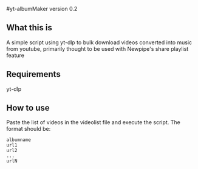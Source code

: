 #yt-albumMaker version 0.2

## What this is

A simple script using yt-dlp to bulk download videos converted into music from youtube, primarily thought to be used with Newpipe's share playlist feature

## Requirements
yt-dlp

## How to use

Paste the list of videos in the videolist file and execute the script.
The format should be:

```
albumname
url1
url2
...
urlN
```



